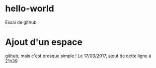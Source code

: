 # hello-world
Essai de github
# Ajout d'un espace
github, mais c'est presque simple !
Le 17/03/2017, ajout de cette ligne à 21h39
